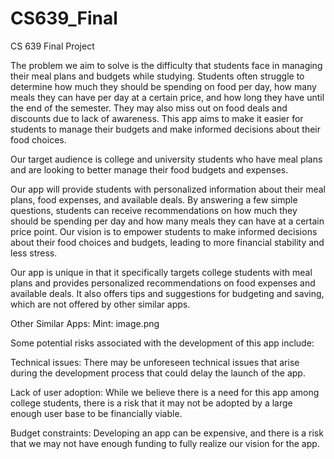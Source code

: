 # CS639_Final
CS 639 Final Project

The problem we aim to solve is the difficulty that students face in managing their meal plans and budgets while studying. Students often struggle to determine how much they should be spending on food per day, how many meals they can have per day at a certain price, and how long they have until the end of the semester. They may also miss out on food deals and discounts due to lack of awareness. This app aims to make it easier for students to manage their budgets and make informed decisions about their food choices.

Our target audience is college and university students who have meal plans and are looking to better manage their food budgets and expenses.

Our app will provide students with personalized information about their meal plans, food expenses, and available deals. By answering a few simple questions, students can receive recommendations on how much they should be spending per day and how many meals they can have at a certain price point. Our vision is to empower students to make informed decisions about their food choices and budgets, leading to more financial stability and less stress.

Our app is unique in that it specifically targets college students with meal plans and provides personalized recommendations on food expenses and available deals. It also offers tips and suggestions for budgeting and saving, which are not offered by other similar apps.

Other Similar Apps:
Mint: image.png

Some potential risks associated with the development of this app include:

Technical issues: There may be unforeseen technical issues that arise during the development process that could delay the launch of the app.

Lack of user adoption: While we believe there is a need for this app among college students, there is a risk that it may not be adopted by a large enough user base to be financially viable.

Budget constraints: Developing an app can be expensive, and there is a risk that we may not have enough funding to fully realize our vision for the app.


